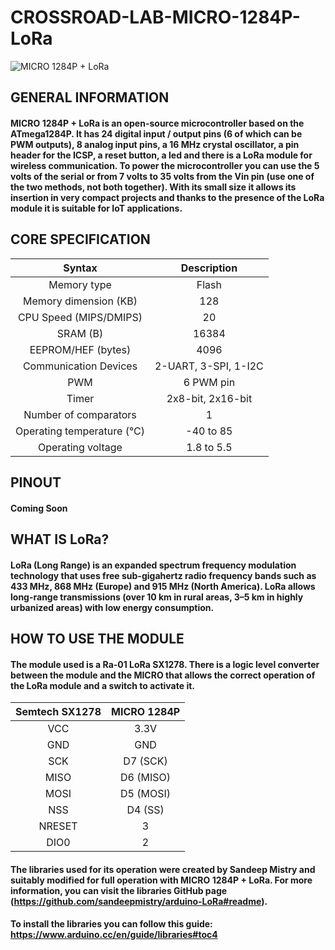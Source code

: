 # CROSSROAD-LAB-MICRO-1284P-LoRa

![MICRO 1284P + LoRa](https://user-images.githubusercontent.com/83240004/137491478-bcd28afb-2a56-4892-b1c9-c72da33535a1.png)

## GENERAL INFORMATION

#### MICRO 1284P + LoRa is an open-source microcontroller based on the ATmega1284P. It has 24 digital input / output pins (6 of which can be PWM outputs), 8 analog input pins, a 16 MHz crystal oscillator, a pin header for the ICSP, a reset button, a led and there is a LoRa module for wireless communication. To power the microcontroller you can use the 5 volts of the serial or from 7 volts to 35 volts from the Vin pin (use one of the two methods, not both together). With its small size it allows its insertion in very compact projects and thanks to the presence of the LoRa module it is suitable for IoT applications.

## CORE SPECIFICATION

| Syntax      | Description | 
| :----:        |    :----:   |
| Memory type      | Flash       |
| Memory dimension (KB)   | 128        | 
| CPU Speed (MIPS/DMIPS)      | 20       |
| SRAM (B)   | 16384        | 
| EEPROM/HEF (bytes)      | 4096       |
| Communication Devices   | 2-UART, 3-SPI, 1-I2C        | 
| PWM      | 6 PWM pin       |
| Timer   | 2x8-bit, 2x16-bit        | 
| Number of comparators      | 1       |
| Operating temperature (°C)   | -40 to 85        | 
| Operating voltage   | 1.8 to 5.5        |

## PINOUT
#### Coming Soon

## WHAT IS LoRa?

#### LoRa (Long Range) is an expanded spectrum frequency modulation technology that uses free sub-gigahertz radio frequency bands such as 433 MHz, 868 MHz (Europe) and 915 MHz (North America). LoRa allows long-range transmissions (over 10 km in rural areas, 3–5 km in highly urbanized areas) with low energy consumption.

## HOW TO USE THE MODULE

#### The module used is a Ra-01 LoRa SX1278. There is a logic level converter between the module and the MICRO that allows the correct operation of the LoRa module and a switch to activate it. 

| Semtech SX1278 | MICRO 1284P |
| :---------------------: | :------:|
| VCC | 3.3V |
| GND | GND |
| SCK | D7 (SCK) |
| MISO | D6 (MISO) |
| MOSI | D5 (MOSI) |
| NSS | D4 (SS) |
| NRESET | 3 |
| DIO0 | 2 |

#### The libraries used for its operation were created by Sandeep Mistry and suitably modified for full operation with MICRO 1284P + LoRa. For more information, you can visit the libraries GitHub page (https://github.com/sandeepmistry/arduino-LoRa#readme).
#### To install the libraries you can follow this guide: https://www.arduino.cc/en/guide/libraries#toc4



